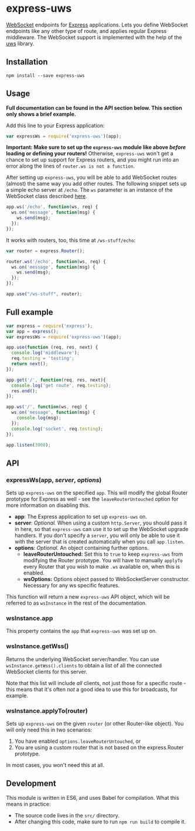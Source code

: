 # express-uws 

[WebSocket](https://developer.mozilla.org/en-US/docs/Web/API/WebSockets_API) endpoints for [Express](http://expressjs.com/) applications. Lets you define WebSocket endpoints like any other type of route, and applies regular Express middleware. The WebSocket support is implemented with the help of the [uws](https://github.com/uNetworking/uWebSockets) library.

## Installation

`npm install --save express-uws`

## Usage

__Full documentation can be found in the API section below. This section only shows a brief example.__

Add this line to your Express application:

```javascript
var expressWs = require('express-uws')(app);
```

__Important: Make sure to set up the `express-uws` module like above *before* loading or defining your routers!__ Otherwise, `express-uws` won't get a chance to set up support for Express routers, and you might run into an error along the lines of `router.ws is not a function`.

After setting up `express-uws`, you will be able to add WebSocket routes (almost) the same way you add other routes. The following snippet sets up a simple echo server at `/echo`.  The `ws` parameter is an instance of the WebSocket class described [here](https://github.com/websockets/ws/blob/master/doc/ws.md#class-websocket).

```javascript
app.ws('/echo', function(ws, req) {
  ws.on('message', function(msg) {
    ws.send(msg);
  });
});
```

It works with routers, too, this time at `/ws-stuff/echo`:

```javascript
var router = express.Router();

router.ws('/echo', function(ws, req) {
  ws.on('message', function(msg) {
    ws.send(msg);
  });
});

app.use("/ws-stuff", router);
```

## Full example

```javascript
var express = require('express');
var app = express();
var expressWs = require('express-uws')(app);

app.use(function (req, res, next) {
  console.log('middleware');
  req.testing = 'testing';
  return next();
});

app.get('/', function(req, res, next){
  console.log('get route', req.testing);
  res.end();
});

app.ws('/', function(ws, req) {
  ws.on('message', function(msg) {
    console.log(msg);
  });
  console.log('socket', req.testing);
});

app.listen(3000);
```

## API

### expressWs(app, *server*, *options*)

Sets up `express-uws` on the specified `app`. This will modify the global Router prototype for Express as well - see the `leaveRouterUntouched` option for more information on disabling this.

* __app__: The Express application to set up `express-uws` on.
* __server__: *Optional.* When using a custom `http.Server`, you should pass it in here, so that `express-uws` can use it to set up the WebSocket upgrade handlers. If you don't specify a `server`, you will only be able to use it with the server that is created automatically when you call `app.listen`.
* __options__: *Optional.* An object containing further options.
  * __leaveRouterUntouched:__ Set this to `true` to keep `express-uws` from modifying the Router prototype. You will have to manually `applyTo` every Router that you wish to make `.ws` available on, when this is enabled.
  * __wsOptions:__ Options object passed to WebSocketServer constructor. Necessary for any ws specific features.

This function will return a new `express-uws` API object, which will be referred to as `wsInstance` in the rest of the documentation.

### wsInstance.app

This property contains the `app` that `express-uws` was set up on.

### wsInstance.getWss()

Returns the underlying WebSocket server/handler. You can use `wsInstance.getWss().clients` to obtain a list of all the connected WebSocket clients for this server.

Note that this list will include *all* clients, not just those for a specific route - this means that it's often *not* a good idea to use this for broadcasts, for example.

### wsInstance.applyTo(router)

Sets up `express-uws` on the given `router` (or other Router-like object). You will only need this in two scenarios:

1. You have enabled `options.leaveRouterUntouched`, or
2. You are using a custom router that is not based on the express.Router prototype.

In most cases, you won't need this at all.

## Development

This module is written in ES6, and uses Babel for compilation. What this means in practice:

* The source code lives in the `src/` directory.
* After changing this code, make sure to run `npm run build` to compile it.
